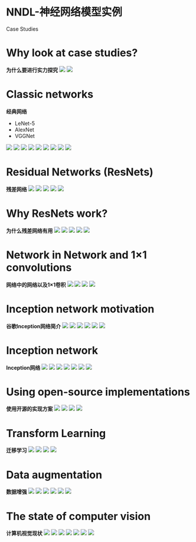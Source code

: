 # NNDL-神经网络模型实例


Case Studies
<!--more-->

# Why look at case studies?
**为什么要进行实力探究**
<img loading="lazy" src="https://tronwei-1254020584.cos.ap-beijing.myqcloud.com/NNDL/15/1_.png">
<img loading="lazy" src="https://tronwei-1254020584.cos.ap-beijing.myqcloud.com/NNDL/15/2_.png">

# Classic networks
**经典网络**
 - LeNet-5
 - AlexNet
 - VGGNet

<img loading="lazy" src="https://tronwei-1254020584.cos.ap-beijing.myqcloud.com/NNDL/15/3_.png">
<img loading="lazy" src="https://tronwei-1254020584.cos.ap-beijing.myqcloud.com/NNDL/15/4_.png">
<img loading="lazy" src="https://tronwei-1254020584.cos.ap-beijing.myqcloud.com/NNDL/15/5_.png">
<img loading="lazy" src="https://tronwei-1254020584.cos.ap-beijing.myqcloud.com/NNDL/15/6_.png">
<img loading="lazy" src="https://tronwei-1254020584.cos.ap-beijing.myqcloud.com/NNDL/15/7_.png">
<img loading="lazy" src="https://tronwei-1254020584.cos.ap-beijing.myqcloud.com/NNDL/15/8_.png">
<img loading="lazy" src="https://tronwei-1254020584.cos.ap-beijing.myqcloud.com/NNDL/15/8_.png">
<img loading="lazy" src="https://tronwei-1254020584.cos.ap-beijing.myqcloud.com/NNDL/15/9_.png">
<img loading="lazy" src="https://tronwei-1254020584.cos.ap-beijing.myqcloud.com/NNDL/15/10_.png">

# Residual Networks (ResNets)
**残差网络**
<img loading="lazy" src="https://tronwei-1254020584.cos.ap-beijing.myqcloud.com/NNDL/15/11_.png">
<img loading="lazy" src="https://tronwei-1254020584.cos.ap-beijing.myqcloud.com/NNDL/15/12_.png">
<img loading="lazy" src="https://tronwei-1254020584.cos.ap-beijing.myqcloud.com/NNDL/15/13_.png">
<img loading="lazy" src="https://tronwei-1254020584.cos.ap-beijing.myqcloud.com/NNDL/15/14_.png">
<img loading="lazy" src="https://tronwei-1254020584.cos.ap-beijing.myqcloud.com/NNDL/15/15_.png">

# Why ResNets work?
**为什么残差网络有用**
<img loading="lazy" src="https://tronwei-1254020584.cos.ap-beijing.myqcloud.com/NNDL/15/16_.png">
<img loading="lazy" src="https://tronwei-1254020584.cos.ap-beijing.myqcloud.com/NNDL/15/17_.png">
<img loading="lazy" src="https://tronwei-1254020584.cos.ap-beijing.myqcloud.com/NNDL/15/18_.png">
<img loading="lazy" src="https://tronwei-1254020584.cos.ap-beijing.myqcloud.com/NNDL/15/19_.png">
<img loading="lazy" src="https://tronwei-1254020584.cos.ap-beijing.myqcloud.com/NNDL/15/20_.png">

# Network in Network and 1×1 convolutions
**网络中的网络以及1×1卷积**
<img loading="lazy" src="https://tronwei-1254020584.cos.ap-beijing.myqcloud.com/NNDL/15/21_.png">
<img loading="lazy" src="https://tronwei-1254020584.cos.ap-beijing.myqcloud.com/NNDL/15/22_.png">
<img loading="lazy" src="https://tronwei-1254020584.cos.ap-beijing.myqcloud.com/NNDL/15/23_.png">
<img loading="lazy" src="https://tronwei-1254020584.cos.ap-beijing.myqcloud.com/NNDL/15/24_.png">

# Inception network motivation
**谷歌Inception网络简介**
<img loading="lazy" src="https://tronwei-1254020584.cos.ap-beijing.myqcloud.com/NNDL/15/25_.png">
<img loading="lazy" src="https://tronwei-1254020584.cos.ap-beijing.myqcloud.com/NNDL/15/26_.png">
<img loading="lazy" src="https://tronwei-1254020584.cos.ap-beijing.myqcloud.com/NNDL/15/27_.png">
<img loading="lazy" src="https://tronwei-1254020584.cos.ap-beijing.myqcloud.com/NNDL/15/28_.png">
<img loading="lazy" src="https://tronwei-1254020584.cos.ap-beijing.myqcloud.com/NNDL/15/29_.png">
<img loading="lazy" src="https://tronwei-1254020584.cos.ap-beijing.myqcloud.com/NNDL/15/30_.png">

# Inception network
**Inception网络**
<img loading="lazy" src="https://tronwei-1254020584.cos.ap-beijing.myqcloud.com/NNDL/15/31_.png">
<img loading="lazy" src="https://tronwei-1254020584.cos.ap-beijing.myqcloud.com/NNDL/15/32_.png">
<img loading="lazy" src="https://tronwei-1254020584.cos.ap-beijing.myqcloud.com/NNDL/15/33_.png">
<img loading="lazy" src="https://tronwei-1254020584.cos.ap-beijing.myqcloud.com/NNDL/15/34_.png">
<img loading="lazy" src="https://tronwei-1254020584.cos.ap-beijing.myqcloud.com/NNDL/15/35_.png">
<img loading="lazy" src="https://tronwei-1254020584.cos.ap-beijing.myqcloud.com/NNDL/15/36_.png">
<img loading="lazy" src="https://tronwei-1254020584.cos.ap-beijing.myqcloud.com/NNDL/15/37_.png">

# Using open-source implementations
**使用开源的实现方案**
<img loading="lazy" src="https://tronwei-1254020584.cos.ap-beijing.myqcloud.com/NNDL/15/38_.png">
<img loading="lazy" src="https://tronwei-1254020584.cos.ap-beijing.myqcloud.com/NNDL/15/39_.png">
<img loading="lazy" src="https://tronwei-1254020584.cos.ap-beijing.myqcloud.com/NNDL/15/40_.png">
<img loading="lazy" src="https://tronwei-1254020584.cos.ap-beijing.myqcloud.com/NNDL/15/41_.png">

# Transform Learning
**迁移学习**
<img loading="lazy" src="https://tronwei-1254020584.cos.ap-beijing.myqcloud.com/NNDL/15/42_.png">
<img loading="lazy" src="https://tronwei-1254020584.cos.ap-beijing.myqcloud.com/NNDL/15/43_.png">
<img loading="lazy" src="https://tronwei-1254020584.cos.ap-beijing.myqcloud.com/NNDL/15/44_.png">
<img loading="lazy" src="https://tronwei-1254020584.cos.ap-beijing.myqcloud.com/NNDL/15/45_.png">

# Data augmentation
**数据增强**
<img loading="lazy" src="https://tronwei-1254020584.cos.ap-beijing.myqcloud.com/NNDL/15/46_.png">
<img loading="lazy" src="https://tronwei-1254020584.cos.ap-beijing.myqcloud.com/NNDL/15/47_.png">
<img loading="lazy" src="https://tronwei-1254020584.cos.ap-beijing.myqcloud.com/NNDL/15/48_.png">
<img loading="lazy" src="https://tronwei-1254020584.cos.ap-beijing.myqcloud.com/NNDL/15/49_.png">
<img loading="lazy" src="https://tronwei-1254020584.cos.ap-beijing.myqcloud.com/NNDL/15/50_.png">
<img loading="lazy" src="https://tronwei-1254020584.cos.ap-beijing.myqcloud.com/NNDL/15/51_.png">

# The state of computer vision
**计算机视觉现状**
<img loading="lazy" src="https://tronwei-1254020584.cos.ap-beijing.myqcloud.com/NNDL/15/52_.png">
<img loading="lazy" src="https://tronwei-1254020584.cos.ap-beijing.myqcloud.com/NNDL/15/53_.png">
<img loading="lazy" src="https://tronwei-1254020584.cos.ap-beijing.myqcloud.com/NNDL/15/54_.png">
<img loading="lazy" src="https://tronwei-1254020584.cos.ap-beijing.myqcloud.com/NNDL/15/55_.png">
<img loading="lazy" src="https://tronwei-1254020584.cos.ap-beijing.myqcloud.com/NNDL/15/56_.png">
<img loading="lazy" src="https://tronwei-1254020584.cos.ap-beijing.myqcloud.com/NNDL/15/57_.png">
<img loading="lazy" src="https://tronwei-1254020584.cos.ap-beijing.myqcloud.com/NNDL/15/58_.png">








